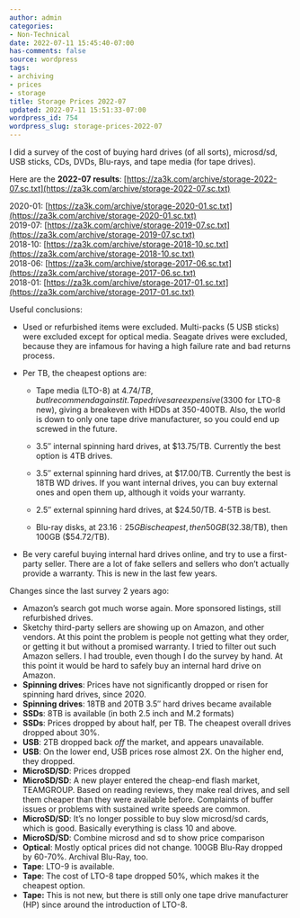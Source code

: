 ```yaml
---
author: admin
categories:
- Non-Technical
date: 2022-07-11 15:45:40-07:00
has-comments: false
source: wordpress
tags:
- archiving
- prices
- storage
title: Storage Prices 2022-07
updated: 2022-07-11 15:51:33-07:00
wordpress_id: 754
wordpress_slug: storage-prices-2022-07
---
```

I did a survey of the cost of buying hard drives (of all sorts), microsd/sd, USB sticks, CDs, DVDs, Blu-rays, and tape media (for tape drives).

Here are the **2022-07 results**: [https://za3k.com/archive/storage-2022-07.sc.txt](https://za3k.com/archive/storage-2022-07.sc.txt)

2020-01: [https://za3k.com/archive/storage-2020-01.sc.txt](https://za3k.com/archive/storage-2020-01.sc.txt)  
2019-07: [https://za3k.com/archive/storage-2019-07.sc.txt](https://za3k.com/archive/storage-2019-07.sc.txt)  
2018-10: [https://za3k.com/archive/storage-2018-10.sc.txt](https://za3k.com/archive/storage-2018-10.sc.txt)  
2018-06: [https://za3k.com/archive/storage-2017-06.sc.txt](https://za3k.com/archive/storage-2017-06.sc.txt)  
2018-01: [https://za3k.com/archive/storage-2017-01.sc.txt](https://za3k.com/archive/storage-2017-01.sc.txt)

Useful conclusions:

-   Used or refurbished items were excluded. Multi-packs (5 USB sticks) were excluded except for optical media. Seagate drives were excluded, because they are infamous for having a high failure rate and bad returns process.
-   Per TB, the cheapest options are:
    
    -   Tape media (LTO-8) at $4.74/TB, but I recommend against it. Tape drives are expensive ($3300 for LTO-8 new), giving a breakeven with HDDs at 350-400TB. Also, the world is down to only one tape drive manufacturer, so you could end up screwed in the future.
    -   3.5″ internal spinning hard drives, at $13.75/TB. Currently the best option is 4TB drives.
    -   3.5″ external spinning hard drives, at $17.00/TB. Currently the best is 18TB WD drives. If you want internal drives, you can buy external ones and open them up, although it voids your warranty.
    
    -   2.5″ external spinning hard drives, at $24.50/TB. 4-5TB is best.
    
    -   Blu-ray disks, at $23.16: 25GB is cheapest, then 50GB ($32.38/TB), then 100GB ($54.72/TB).
-   Be very careful buying internal hard drives online, and try to use a first-party seller. There are a lot of fake sellers and sellers who don’t actually provide a warranty. This is new in the last few years.

Changes since the last survey 2 years ago:

-   Amazon’s search got much worse again. More sponsored listings, still refurbished drives.
-   Sketchy third-party sellers are showing up on Amazon, and other vendors. At this point the problem is people not getting what they order, or getting it but without a promised warranty. I tried to filter out such Amazon sellers. I had trouble, even though I do the survey by hand. At this point it would be hard to safely buy an internal hard drive on Amazon.
-   **Spinning drives**: Prices have not significantly dropped or risen for spinning hard drives, since 2020.
-   **Spinning drives**: 18TB and 20TB 3.5″ hard drives became available
-   **SSDs**: 8TB is available (in both 2.5 inch and M.2 formats)
-   **SSDs**: Prices dropped by about half, per TB. The cheapest overall drives dropped about 30%.
-   **USB**: 2TB dropped back *off* the market, and appears unavailable.
-   **USB**: On the lower end, USB prices rose almost 2X. On the higher end, they dropped.
-   **MicroSD/SD**: Prices dropped
-   **MicroSD/SD**: A new player entered the cheap-end flash market, TEAMGROUP. Based on reading reviews, they make real drives, and sell them cheaper than they were available before. Complaints of buffer issues or problems with sustained write speeds are common.
-   **MicroSD/SD**: It’s no longer possible to buy slow microsd/sd cards, which is good. Basically everything is class 10 and above.
-   **MicroSD/SD**: Combine microsd and sd to show price comparison
-   **Optical**: Mostly optical prices did not change. 100GB Blu-Ray dropped by 60-70%. Archival Blu-Ray, too.
-   **Tape**: LTO-9 is available.
-   **Tape**: The cost of LTO-8 tape dropped 50%, which makes it the cheapest option.
-   **Tape:** This is not new, but there is still only one tape drive manufacturer (HP) since around the introduction of LTO-8.
